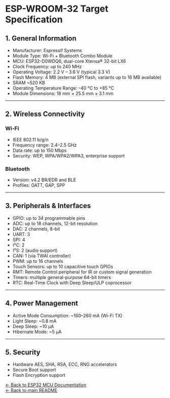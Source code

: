 # ESP-WROOM-32 Target Specification

## 1. General Information
- Manufacturer: Espressif Systems  
- Module Type: Wi-Fi + Bluetooth Combo Module  
- MCU: ESP32-D0WDQ6, dual-core Xtensa® 32-bit LX6  
- Clock Frequency: up to 240 MHz  
- Operating Voltage: 2.2 V – 3.6 V (typical 3.3 V)  
- Flash Memory: 4 MB (external SPI flash, variants up to 16 MB available)  
- SRAM ~520 KB  
- Operating Temperature Range: –40 °C to +85 °C  
- Module Dimensions: 18 mm × 25.5 mm × 3.1 mm  

---

## 2. Wireless Connectivity
### Wi-Fi
- IEEE 802.11 b/g/n  
- Frequency range: 2.4–2.5 GHz  
- Data rate: up to 150 Mbps  
- Security: WEP, WPA/WPA2/WPA3, enterprise support  

### Bluetooth
- Version: v4.2 BR/EDR and BLE  
- Profiles: GATT, GAP, SPP  

---

## 3. Peripherals & Interfaces
- GPIO: up to 34 programmable pins  
- ADC: up to 18 channels, 12-bit resolution  
- DAC: 2 channels, 8-bit  
- UART: 3  
- SPI: 4  
- I²C: 2  
- I²S: 2 (audio support)  
- CAN: 1 (via TWAI controller)  
- PWM: up to 16 channels  
- Touch Sensors: up to 10 capacitive touch GPIOs  
- RMT: Remote Control peripheral for IR or custom signal generation  
- Timers: multiple general-purpose 64-bit timers  
- RTC: Real-Time Clock with Deep Sleep/ULP coprocessor  

---

## 4. Power Management
- Active Mode Consumption: ~160–260 mA (Wi-Fi TX)  
- Light Sleep: ~0.8 mA  
- Deep Sleep: ~10 µA  
- Hibernate Mode: ~5 µA  

---

## 5. Security
- Hardware AES, SHA, RSA, ECC, RNG accelerators  
- Secure Boot support  
- Flash Encryption support  

[← Back to ESP32 MCU Documentation](../esp32-mcu.md)  
[← Back to main README](../../README.md)